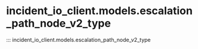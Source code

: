 # incident_io_client.models.escalation_path_node_v2_type

::: incident_io_client.models.escalation_path_node_v2_type